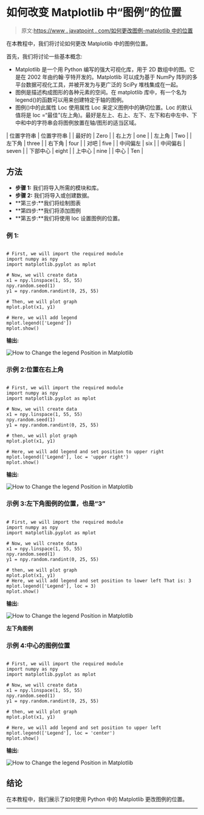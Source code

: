# 如何改变 Matplotlib 中“图例”的位置

> 原文:[https://www . javatpoint . com/如何更改图例-matplotlib 中的位置](https://www.javatpoint.com/how-to-change-legend-position-in-matplotlib)

在本教程中，我们将讨论如何更改 Matplotlib 中的图例位置。

首先，我们将讨论一些基本概念:

*   Matplotlib 是一个用 Python 编写的强大可视化库，用于 2D 数组中的图。它是在 2002 年由约翰·亨特开发的。Matplotlib 可以成为基于 NumPy 阵列的多平台数据可视化工具，并被开发为与更广泛的 SciPy 堆栈集成在一起。
*   图例是描述构成图形的各种元素的空间。在 matplotlib 库中，有一个名为 legend()的函数可以用来创建特定于轴的图例。
*   图例()中的此属性 Loc 使用属性 Loc 来定义图例中的确切位置。Loc 的默认值将是 loc =“最佳”(左上角)。最好是左上、右上、左下、左下和右中左中、下中和中的字符串会将图例放置在轴/图形的适当区域。

| 位置字符串 | 位置字符串 |
| 最好的 | Zero |
| 右上方 | one |
| 左上角 | Two |
| 左下角 | three |
| 右下角 | four |
| 对吧 | five |
| 中间偏左 | six |
| 中间偏右 | seven |
| 下部中心 | eight |
| 上中心 | nine |
| 中心 | Ten |

## 方法

*   **步骤 1:** 我们将导入所需的模块和库。
*   **步骤 2:** 我们将导入或创建数据。
*   **第三步:**我们将绘制图表
*   **第四步:**我们将添加图例
*   **第五步:**我们将使用 loc 设置图例的位置。

### 例 1:

```

# First, we will import the required module
import numpy as npy
import matplotlib.pyplot as mplot

# Now, we will create data
x1 = npy.linspace(1, 55, 55)
npy.random.seed(1)
y1 = npy.random.randint(0, 25, 55)

# Then, we will plot graph
mplot.plot(x1, y1)

# Here, we will add legend
mplot.legend(['Legend'])
mplot.show()

```

**输出:**

![How to Change the legend Position in Matplotlib](img/7e97b367d3b9b3d687ee3528f69929e1.png)

### 示例 2:位置在右上角

```

# First, we will import the required module
import numpy as npy
import matplotlib.pyplot as mplot

# Now, we will create data
x1 = npy.linspace(1, 55, 55)
npy.random.seed(1)
y1 = npy.random.randint(0, 25, 55)

# then, we will plot graph
mplot.plot(x1, y1)

# Here, we will add legend and set position to upper right
mplot.legend(['Legend'], loc = 'upper right')
mplot.show()

```

**输出:**

![How to Change the legend Position in Matplotlib](img/4bc35f69827241aeddd77bc2645545da.png)

### 示例 3:左下角图例的位置，也是“3”

```

# First, we will import the required module
import numpy as npy
import matplotlib.pyplot as mplot

# Now, we will create data
x1 = npy.linspace(1, 55, 55)
npy.random.seed(1)
y1 = npy.random.randint(0, 25, 55)

# then, we will plot graph
mplot.plot(x1, y1)
# Here, we will add legend and set position to lower left That is: 3
mplot.legend(['Legend'], loc = 3)
mplot.show()

```

**输出:**

![How to Change the legend Position in Matplotlib](img/61ade6ba43d196c941e46e51c0854471.png)

**左下角图例**

### 示例 4:中心的图例位置

```

# First, we will import the required module
import numpy as npy
import matplotlib.pyplot as mplot

# Now, we will create data
x1 = npy.linspace(1, 55, 55)
npy.random.seed(1)
y1 = npy.random.randint(0, 25, 55)

# then, we will plot graph
mplot.plot(x1, y1)

# Here, we will add legend and set position to upper left
mplot.legend(['Legend'], loc = 'center')
mplot.show()

```

**输出:**

![How to Change the legend Position in Matplotlib](img/f975b15d2d98584afdf2ec8b46396f6b.png)

## 结论

在本教程中，我们展示了如何使用 Python 中的 Matplotlib 更改图例的位置。

* * *